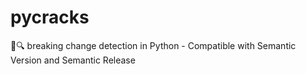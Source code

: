 # pycracks
💢🔍 breaking change detection in Python - Compatible with Semantic Version and Semantic Release
